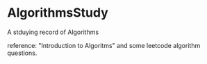 # AlgorithmsStudy

A stduying record of Algorithms

reference: "Introduction to Algoritms" and some leetcode algorithm questions.
